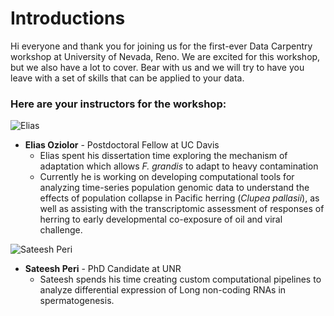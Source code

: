 Introductions
===

Hi everyone and thank you for joining us for the first-ever Data Carpentry workshop at University of Nevada, Reno. We are excited for this workshop, but we also have a lot to cover. Bear with us and we will try to have you leave with a set of skills that can be applied to your data.

### Here are your instructors for the workshop:
![Elias](https://whiteheadresearch.files.wordpress.com/2012/05/elias1-e1504896758344.png) 
* __Elias Oziolor__ - Postdoctoral Fellow at UC Davis
    * Elias spent his dissertation time exploring the mechanism of adaptation which allows _F. grandis_ to adapt to heavy contamination
    * Currently he is working on developing computational tools for analyzing time-series population genomic data to understand the effects of population collapse in Pacific herring (_Clupea pallasii_), as well as assisting with the transcriptomic assessment of responses of herring to early developmental co-exposure of oil and viral challenge.


![Sateesh Peri](https://github.com/sateeshperi/sateeshperi.github.io/blob/master/files/SateeshPeri2.png) 
* __Sateesh Peri__ - PhD Candidate at UNR
    * Sateesh spends his time creating custom computational pipelines to analyze differential expression of Long non-coding RNAs in spermatogenesis.
